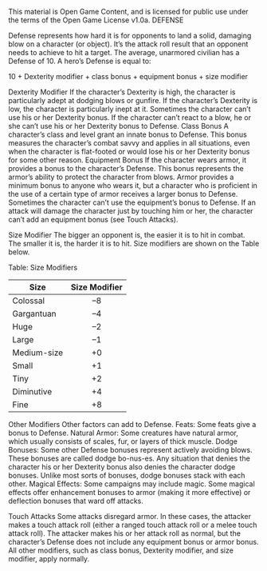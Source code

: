 This material is Open Game Content, and is licensed for public use under the terms of the Open Game License v1.0a.
DEFENSE

Defense represents how hard it is for opponents to land a solid, damaging blow on a character (or object). It’s the attack roll result that an opponent needs to achieve to hit a target. The average, unarmored civilian has a Defense of 10. A hero’s Defense is equal to:

10 + Dexterity modifier + class bonus + equipment bonus + size modifier

Dexterity Modifier
If the character’s Dexterity is high, the character is particularly adept at dodging blows or gunfire. If the character’s Dexterity is low, the character is particularly inept at it.
Sometimes the character can’t use his or her Dexterity bonus. If the character can’t react to a blow, he or she can’t use his or her Dexterity bonus to Defense.
Class Bonus
A character’s class and level grant an innate bonus to Defense. This bonus measures the character’s combat savvy and applies in all situations, even when the character is flat-footed or would lose his or her Dexterity bonus for some other reason.
Equipment Bonus
If the character wears armor, it provides a bonus to the character’s Defense. This bonus represents the armor’s ability to protect the character from blows.
Armor provides a minimum bonus to anyone who wears it, but a character who is proficient in the use of a certain type of armor receives a larger bonus to Defense.
Sometimes the character can’t use the equipment’s bonus to Defense. If an attack will damage the character just by touching him or her, the character can’t add an equipment bonus (see Touch Attacks).

Size Modifier
The bigger an opponent is, the easier it is to hit in combat. The smaller it is, the harder it is to hit.  Size modifiers are shown on the Table below.

Table: Size Modifiers

|Size|Size Modifier|
|--------|:-----------------:|
|Colossal|–8|
|Gargantuan|–4|
|Huge|–2|
|Large|–1|
|Medium-size|+0|
|Small|+1|
|Tiny|+2|
|Diminutive|+4|
|Fine|+8|

Other Modifiers
Other factors can add to Defense.
Feats: Some feats give a bonus to Defense.
Natural Armor: Some creatures have natural armor, which usually consists of scales, fur, or layers of thick muscle.
Dodge Bonuses: Some other Defense bonuses represent actively avoiding blows. These bonuses are called dodge bo-nus-es. Any situation that denies the character his or her Dexterity bonus also denies the character dodge bonuses. Unlike most sorts of bonuses, dodge bonuses stack with each other.
Magical Effects: Some campaigns may include magic. Some magical effects offer enhancement bonuses to armor (making it more effective) or deflection bonuses that ward off attacks.

Touch Attacks
Some attacks disregard armor.  In these cases, the attacker makes a touch attack roll (either a ranged touch attack roll or a melee touch attack roll). The attacker makes his or her attack roll as normal, but the character’s Defense does not include any equipment bonus or armor bonus. All other modifiers, such as class bonus, Dexterity modifier, and size modifier, apply normally.

